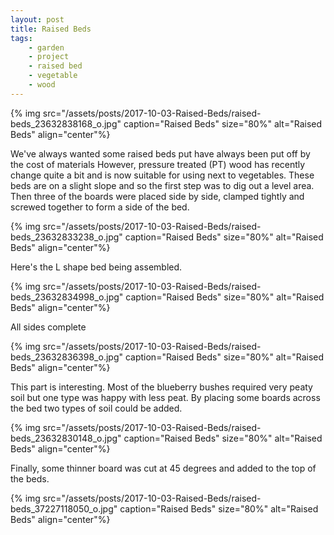 ```yaml
---
layout: post
title: Raised Beds
tags:
    - garden
    - project
    - raised bed
    - vegetable
    - wood
---
```


{% img src="/assets/posts/2017-10-03-Raised-Beds/raised-beds_23632838168_o.jpg" caption="Raised Beds" size="80%" alt="Raised Beds" align="center"%}

We've always wanted some raised beds put have always been put off by the cost of materials However, pressure treated (PT) wood has recently change quite a bit and is now suitable for using next to vegetables. These beds are on a slight slope and so the first step was to dig out a level area. Then three of the boards were placed side by side, clamped tightly and screwed together to form a side of the bed.

{% img src="/assets/posts/2017-10-03-Raised-Beds/raised-beds_23632833238_o.jpg" caption="Raised Beds" size="80%" alt="Raised Beds" align="center"%}

Here's the L shape bed being assembled.

{% img src="/assets/posts/2017-10-03-Raised-Beds/raised-beds_23632834998_o.jpg" caption="Raised Beds" size="80%" alt="Raised Beds" align="center"%}

All sides complete

{% img src="/assets/posts/2017-10-03-Raised-Beds/raised-beds_23632836398_o.jpg" caption="Raised Beds" size="80%" alt="Raised Beds" align="center"%}

This part is interesting. Most of the blueberry bushes required very peaty soil but one type was happy with less peat. By placing some boards across the bed two types of soil could be added.

{% img src="/assets/posts/2017-10-03-Raised-Beds/raised-beds_23632830148_o.jpg" caption="Raised Beds" size="80%" alt="Raised Beds" align="center"%}

Finally, some thinner board was cut at 45 degrees and added to the top of the beds.

{% img src="/assets/posts/2017-10-03-Raised-Beds/raised-beds_37227118050_o.jpg" caption="Raised Beds" size="80%" alt="Raised Beds" align="center"%}